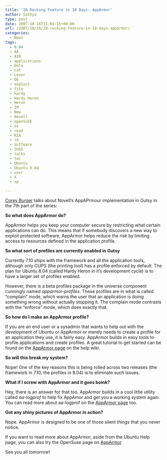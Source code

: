 ```yaml
---
title: '10 Rocking Feature in 10 Days: AppArmor'
author: Sathya
type: post
date: 2007-10-16T11:03:15+00:00
url: /2007/10/16/10-rocking-feature-in-10-days-apparmor/
categories:
  - News
tags:
  - 8.04
  - AA
  - AIR
  - applications
  - beta
  - cat
  - cover
  - DE
  - exploit
  - file
  - hardy
  - Hardy Heron
  - Heron
  - IM
  - New
  - Novell
  - openSuSE
  - os
  - read
  - RIA
  - rm
  - software
  - SUSE
  - talks
  - tar
  - Ubuntu
  - Ubuntu 8.04
  - user
  - X
  - xp

---
```

[Corey Burger][1] talks about Novell&#8217;s AppAPrmour implementation in Gutsy in the 7th part of the series:

**So what does AppArmor do?**

AppArmor helps you keep your computer secure by restricting what certain applications can do. This means that if somebody discovers a new way to exploit protected software, AppArmor helps reduce the risk by limiting access to resources defined in the application profile.

**So what sort of profiles are currently enabled in Gutsy**

Currently 7.10 ships with the framework and all the application tools, although only CUPS (the printing tool) has a profile enforced by default. The plan for Ubuntu 8.04 (called Hardy Heron in it’s development cycle) is to have a larger set of profiles enabled.

However, there is a beta profiles package in the universe component cunningly named _apparmor-profiles_. These profiles are in what is called “complain” mode, which warns the user that an application is doing something wrong without actually stopping it. The complain mode contrasts with the “enforce” mode, which does exactly that.

**So how do I make an AppArmor profile?**

If you are an end user or a sysadmin that wants to help out with the development of Ubuntu or AppArmor or merely needs to create a profile for an application they use, it is fairly easy. AppArmor builds in easy tools to profile applications and create profiles. A great tutorial to get started can be found on the [AppArmor page][2] on the help wiki.

**So will this break my system?**

Nope! One of the key reasons this is being rolled across two releases (the framework in 7.10, the profiles in 8.04) is to eliminate such issues.

**What if I screw with AppArmor and it goes boink?**

Hey, there is an answer for that too. AppArmor builds in a cool little utility called _aa-logprof_ to help fix AppAmor and get you a working system again. You can read more about aa-logprof on the [AppArmor page][2] too.

**Got any shiny pictures of AppArmor in action?**

Nope. AppArmor is designed to be one of those silent things that you never notice.

If you want to read more about AppArmor, aside from the Ubuntu Help page, you can also try the OpenSuse page on [AppArmor][3]

See you all tomorrow!

 [1]: https://fridge.ubuntu.com/node/1175
 [2]: https://help.ubuntu.com/community/AppArmor
 [3]: https://en.opensuse.org/Apparmor
